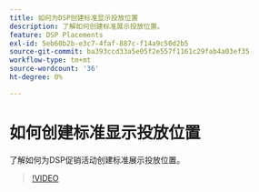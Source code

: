 ```yaml
---
title: 如何为DSP创建标准显示投放位置
description: 了解如何创建标准展示投放位置。
feature: DSP Placements
exl-id: 5eb60b2b-e3c7-4faf-887c-f14a9c50d2b5
source-git-commit: ba393ccd33a5e05f2e557f1161c29fab4a03ef35
workflow-type: tm+mt
source-wordcount: '36'
ht-degree: 0%

---
```


# 如何创建标准显示投放位置

了解如何为DSP促销活动创建标准展示投放位置。

>[!VIDEO](https://video.tv.adobe.com/v/344997?captions=chi_hans)

